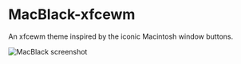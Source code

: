 # MacBlack-xfcewm
An xfcewm theme inspired by the iconic Macintosh window buttons.

![MacBlack screenshot](https://github.com/rogierreerink/MacBlack-xfcewm/blob/master/screenshot.png)
